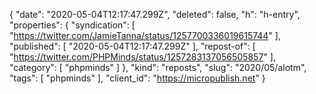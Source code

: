 {
  "date": "2020-05-04T12:17:47.299Z",
  "deleted": false,
  "h": "h-entry",
  "properties": {
    "syndication": [
      "https://twitter.com/JamieTanna/status/1257700336019615744"
    ],
    "published": [
      "2020-05-04T12:17:47.299Z"
    ],
    "repost-of": [
      "https://twitter.com/PHPMinds/status/1257283137056505857"
    ],
    "category": [
      "phpminds"
    ]
  },
  "kind": "reposts",
  "slug": "2020/05/alotm",
  "tags": [
    "phpminds"
  ],
  "client_id": "https://micropublish.net"
}
